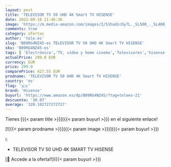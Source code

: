 ```yaml
---
layout: post
title: 'TELEVISOR TV 50 UHD 4K Smart TV HISENSE'
date: 2022-09-18 21:46:36
image: 'https://m.media-amazon.com/images/I/51hadicOy7L._SL500_._SL400_.jpg'
comments: true
category: ofertas
author: 'tole.es'
slug: 'B09RG4NZ45-es TELEVISOR TV 50 UHD 4K Smart TV HISENSE'
sku: 'B09RG4NZ45-es'
tags: [ 'Electrónica','TV, vídeo y home cinema','Televisores','hisense','smart','televisor','tv','🇪🇸', ]
actualPrice: 299.0 EUR
currency: EUR
price: 299.0
comparePrice: 427.55 EUR
prodname: 'TELEVISOR TV 50 UHD 4K Smart TV HISENSE'
country: 'es'
flag: '🇪🇸'
brand: 'Hisense'
buyurl: 'https://www.amazon.es/dp/B09RG4NZ45/?tag=tolees-21'
descuento: '30.07'
average: '320.102727272727'
---
```


Tienes [{{< param title >}}]({{< param buyurl >}}) en el siguiente enlace!

[![{{< param prodname >}}]({{< param image >}})]({{< param buyurl >}})

ℹ️:

- TELEVISOR TV 50 UHD 4K SMART TV HISENSE

[🛒 Accede a la oferta!!]({{< param buyurl >}})
